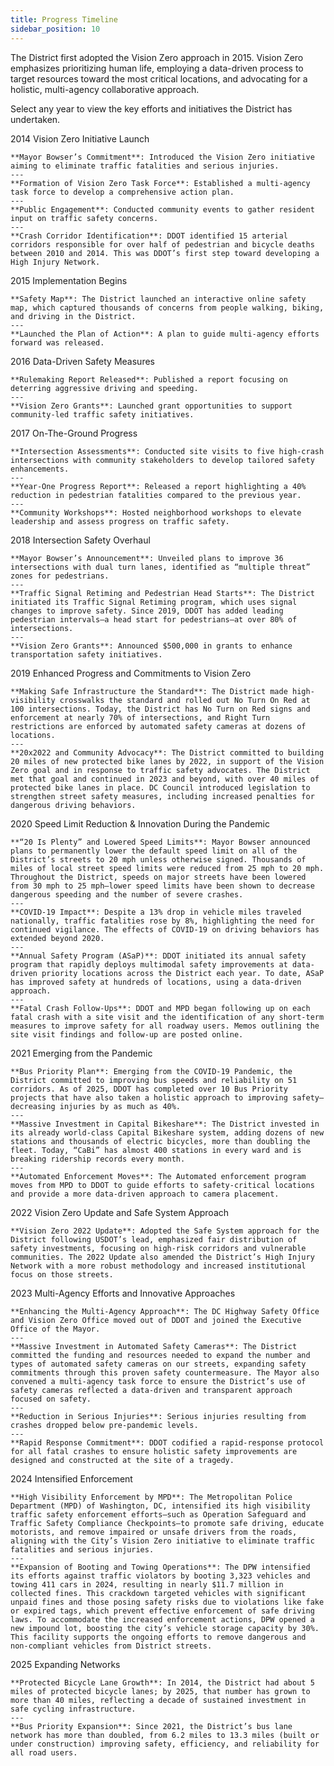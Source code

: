 ```yaml
---
title: Progress Timeline
sidebar_position: 10
---
```


The District first adopted the Vision Zero approach in 2015. Vision Zero emphasizes prioritizing human life, employing a data-driven process to target resources toward the most critical locations, and advocating for a holistic, multi-agency collaborative approach.

Select any year to view the key efforts and initiatives the District has undertaken.

<Accordion single=true>
  <AccordionItem title="2014 Vision Zero Initiative Launch">
    <span slot="title" class="text-lg font-bold">
    2014 Vision Zero Initiative Launch </span>  

    **Mayor Bowser’s Commitment**: Introduced the Vision Zero initiative aiming to eliminate traffic fatalities and serious injuries.
    ---
    **Formation of Vision Zero Task Force**: Established a multi-agency task force to develop a comprehensive action plan.
    ---
    **Public Engagement**: Conducted community events to gather resident input on traffic safety concerns. 
    ---
    **Crash Corridor Identification**: DDOT identified 15 arterial corridors responsible for over half of pedestrian and bicycle deaths between 2010 and 2014. This was DDOT’s first step toward developing a High Injury Network.
  </AccordionItem>

  <AccordionItem title="2015 Implementation Begins">
    <span slot="title" class="text-lg font-bold">
    2015 Implementation Begins </span>

    **Safety Map**: The District launched an interactive online safety map, which captured thousands of concerns from people walking, biking, and driving in the District. 
    ---
    **Launched the Plan of Action**: A plan to guide multi-agency efforts forward was released.
  </AccordionItem>

  <AccordionItem title="2016 Data-Driven Safety Measures">
    <span slot="title" class="text-lg font-bold">
    2016 Data-Driven Safety Measures </span>

    **Rulemaking Report Released**: Published a report focusing on deterring aggressive driving and speeding. 
    ---
    **Vision Zero Grants**: Launched grant opportunities to support community-led traffic safety initiatives.
  </AccordionItem>

  <AccordionItem title="2017 On-The-Ground Progress">
    <span slot="title" class="text-lg font-bold">
    2017 On-The-Ground Progress </span>

    **Intersection Assessments**: Conducted site visits to five high-crash intersections with community stakeholders to develop tailored safety enhancements.
    ---
    **Year-One Progress Report**: Released a report highlighting a 40% reduction in pedestrian fatalities compared to the previous year.
    ---
    **Community Workshops**: Hosted neighborhood workshops to elevate leadership and assess progress on traffic safety.
  </AccordionItem>

  <AccordionItem title="2018 Intersection Safety Overhaul">
    <span slot="title" class="text-lg font-bold">
    2018 Intersection Safety Overhaul </span>

    **Mayor Bowser’s Announcement**: Unveiled plans to improve 36 intersections with dual turn lanes, identified as “multiple threat” zones for pedestrians.
    ---
    **Traffic Signal Retiming and Pedestrian Head Starts**: The District initiated its Traffic Signal Retiming program, which uses signal changes to improve safety. Since 2019, DDOT has added leading pedestrian intervals—a head start for pedestrians—at over 80% of intersections.
    ---
    **Vision Zero Grants**: Announced $500,000 in grants to enhance transportation safety initiatives. 
  </AccordionItem>

  <AccordionItem title="2019 Enhanced Progress and Commitments to Vision Zero">
    <span slot="title" class="text-lg font-bold">
    2019 Enhanced Progress and Commitments to Vision Zero </span>

    **Making Safe Infrastructure the Standard**: The District made high-visibility crosswalks the standard and rolled out No Turn On Red at 100 intersections. Today, the District has No Turn on Red signs and enforcement at nearly 70% of intersections, and Right Turn restrictions are enforced by automated safety cameras at dozens of locations.
    ---
    **20x2022 and Community Advocacy**: The District committed to building 20 miles of new protected bike lanes by 2022, in support of the Vision Zero goal and in response to traffic safety advocates. The District met that goal and continued in 2023 and beyond, with over 40 miles of protected bike lanes in place. DC Council introduced legislation to strengthen street safety measures, including increased penalties for dangerous driving behaviors.
  </AccordionItem>

  <AccordionItem title="2020 Speed Limit Reduction & Innovation During the Pandemic">
    <span slot="title" class="text-lg font-bold">
    2020 Speed Limit Reduction & Innovation During the Pandemic </span>

    **“20 Is Plenty” and Lowered Speed Limits**: Mayor Bowser announced plans to permanently lower the default speed limit on all of the District’s streets to 20 mph unless otherwise signed. Thousands of miles of local street speed limits were reduced from 25 mph to 20 mph. Throughout the District, speeds on major streets have been lowered from 30 mph to 25 mph—lower speed limits have been shown to decrease dangerous speeding and the number of severe crashes.
    ---
    **COVID-19 Impact**: Despite a 13% drop in vehicle miles traveled nationally, traffic fatalities rose by 8%, highlighting the need for continued vigilance. The effects of COVID-19 on driving behaviors has extended beyond 2020.
    ---
    **Annual Safety Program (ASaP)**: DDOT initiated its annual safety program that rapidly deploys multimodal safety improvements at data-driven priority locations across the District each year. To date, ASaP has improved safety at hundreds of locations, using a data-driven approach.
    ---
    **Fatal Crash Follow-Ups**: DDOT and MPD began following up on each fatal crash with a site visit and the identification of any short-term measures to improve safety for all roadway users. Memos outlining the site visit findings and follow-up are posted online.
  </AccordionItem>

  <AccordionItem title="2021 Emerging from the Pandemic">
    <span slot="title" class="text-lg font-bold">
    2021 Emerging from the Pandemic </span>

    **Bus Priority Plan**: Emerging from the COVID-19 Pandemic, the District committed to improving bus speeds and reliability on 51 corridors. As of 2025, DDOT has completed over 10 Bus Priority projects that have also taken a holistic approach to improving safety—decreasing injuries by as much as 40%.
    ---
    **Massive Investment in Capital Bikeshare**: The District invested in its already world-class Capital Bikeshare system, adding dozens of new stations and thousands of electric bicycles, more than doubling the fleet. Today, “CaBi” has almost 400 stations in every ward and is breaking ridership records every month.
    ---
    **Automated Enforcement Moves**: The Automated enforcement program moves from MPD to DDOT to guide efforts to safety-critical locations and provide a more data-driven approach to camera placement.
  </AccordionItem>

  <AccordionItem title="2022 Vision Zero Update and Safe System Approach">
    <span slot="title" class="text-lg font-bold">
    2022 Vision Zero Update and Safe System Approach </span>

    **Vision Zero 2022 Update**: Adopted the Safe System approach for the District following USDOT’s lead, emphasized fair distribution of safety investments, focusing on high-risk corridors and vulnerable communities. The 2022 Update also amended the District’s High Injury Network with a more robust methodology and increased institutional focus on those streets.
  </AccordionItem>

  <AccordionItem title="2023 Multi-Agency Efforts and Innovative Approaches">
    <span slot="title" class="text-lg font-bold">
    2023 Multi-Agency Efforts and Innovative Approaches </span>

    **Enhancing the Multi-Agency Approach**: The DC Highway Safety Office and Vision Zero Office moved out of DDOT and joined the Executive Office of the Mayor.
    ---
    **Massive Investment in Automated Safety Cameras**: The District committed the funding and resources needed to expand the number and types of automated safety cameras on our streets, expanding safety commitments through this proven safety countermeasure. The Mayor also convened a multi-agency task force to ensure the District’s use of safety cameras reflected a data-driven and transparent approach focused on safety. 
    ---
    **Reduction in Serious Injuries**: Serious injuries resulting from crashes dropped below pre-pandemic levels.
    ---
    **Rapid Response Commitment**: DDOT codified a rapid-response protocol for all fatal crashes to ensure holistic safety improvements are designed and constructed at the site of a tragedy.
  </AccordionItem>

  <AccordionItem title="2024 Intensified Enforcement">
    <span slot="title" class="text-lg font-bold">
    2024 Intensified Enforcement </span>

    **High Visibility Enforcement by MPD**: The Metropolitan Police Department (MPD) of Washington, DC, intensified its high visibility traffic safety enforcement efforts—such as Operation Safeguard and Traffic Safety Compliance Checkpoints—to promote safe driving, educate motorists, and remove impaired or unsafe drivers from the roads, aligning with the City’s Vision Zero initiative to eliminate traffic fatalities and serious injuries.
    ---
    **Expansion of Booting and Towing Operations**: The DPW intensified its efforts against traffic violators by booting 3,323 vehicles and towing 411 cars in 2024, resulting in nearly $11.7 million in collected fines. This crackdown targeted vehicles with significant unpaid fines and those posing safety risks due to violations like fake or expired tags, which prevent effective enforcement of safe driving laws. To accommodate the increased enforcement actions, DPW opened a new impound lot, boosting the city’s vehicle storage capacity by 30%. This facility supports the ongoing efforts to remove dangerous and non-compliant vehicles from District streets.
  </AccordionItem>

  <AccordionItem title="2025 Expanding Networks">
    <span slot="title" class="text-lg font-bold">
    2025 Expanding Networks </span>

    **Protected Bicycle Lane Growth**: In 2014, the District had about 5 miles of protected bicycle lanes; by 2025, that number has grown to more than 40 miles, reflecting a decade of sustained investment in safe cycling infrastructure.
    ---
    **Bus Priority Expansion**: Since 2021, the District’s bus lane network has more than doubled, from 6.2 miles to 13.3 miles (built or under construction) improving safety, efficiency, and reliability for all road users.

  </AccordionItem>
</Accordion>